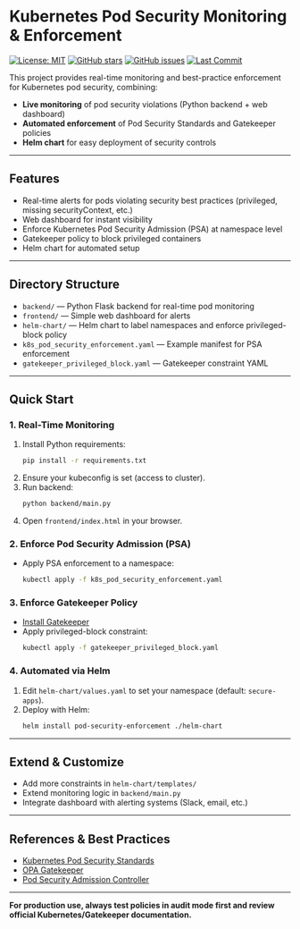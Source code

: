 # Kubernetes Pod Security Monitoring & Enforcement

[![License: MIT](https://img.shields.io/badge/License-MIT-yellow.svg)](LICENSE)
[![GitHub stars](https://img.shields.io/github/stars/bharats487/k8s-pod-security-monitor.svg)](https://github.com/bharats487/k8s-pod-security-monitor/stargazers)
[![GitHub issues](https://img.shields.io/github/issues/bharats487/k8s-pod-security-monitor.svg)](https://github.com/bharats487/k8s-pod-security-monitor/issues)
[![Last Commit](https://img.shields.io/github/last-commit/bharats487/k8s-pod-security-monitor.svg)](https://github.com/bharats487/k8s-pod-security-monitor/commits/master)

This project provides real-time monitoring and best-practice enforcement for Kubernetes pod security, combining:

- **Live monitoring** of pod security violations (Python backend + web dashboard)
- **Automated enforcement** of Pod Security Standards and Gatekeeper policies
- **Helm chart** for easy deployment of security controls

---

## Features
- Real-time alerts for pods violating security best practices (privileged, missing securityContext, etc.)
- Web dashboard for instant visibility
- Enforce Kubernetes Pod Security Admission (PSA) at namespace level
- Gatekeeper policy to block privileged containers
- Helm chart for automated setup

---

## Directory Structure

- `backend/` — Python Flask backend for real-time pod monitoring
- `frontend/` — Simple web dashboard for alerts
- `helm-chart/` — Helm chart to label namespaces and enforce privileged-block policy
- `k8s_pod_security_enforcement.yaml` — Example manifest for PSA enforcement
- `gatekeeper_privileged_block.yaml` — Gatekeeper constraint YAML

---

## Quick Start

### 1. Real-Time Monitoring
1. Install Python requirements:
   ```sh
   pip install -r requirements.txt
   ```
2. Ensure your kubeconfig is set (access to cluster).
3. Run backend:
   ```sh
   python backend/main.py
   ```
4. Open `frontend/index.html` in your browser.

### 2. Enforce Pod Security Admission (PSA)
- Apply PSA enforcement to a namespace:
  ```sh
  kubectl apply -f k8s_pod_security_enforcement.yaml
  ```

### 3. Enforce Gatekeeper Policy
- [Install Gatekeeper](https://open-policy-agent.github.io/gatekeeper/website/docs/install/)
- Apply privileged-block constraint:
  ```sh
  kubectl apply -f gatekeeper_privileged_block.yaml
  ```

### 4. Automated via Helm
1. Edit `helm-chart/values.yaml` to set your namespace (default: `secure-apps`).
2. Deploy with Helm:
   ```sh
   helm install pod-security-enforcement ./helm-chart
   ```

---

## Extend & Customize
- Add more constraints in `helm-chart/templates/`
- Extend monitoring logic in `backend/main.py`
- Integrate dashboard with alerting systems (Slack, email, etc.)

---

## References & Best Practices
- [Kubernetes Pod Security Standards](https://kubernetes.io/docs/concepts/security/pod-security-standards/)
- [OPA Gatekeeper](https://open-policy-agent.github.io/gatekeeper/)
- [Pod Security Admission Controller](https://kubernetes.io/docs/concepts/security/pod-security-admission/)

---

**For production use, always test policies in audit mode first and review official Kubernetes/Gatekeeper documentation.**
